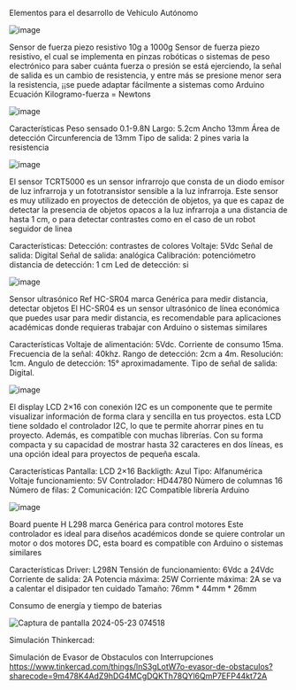 Elementos para el desarrollo de Vehiculo Autónomo


![image](https://github.com/Ing-CarlosNova/Auto-guiado/assets/15624468/efd5039a-c48c-4896-9af5-6b82946d3841)



Sensor de fuerza piezo resistivo 10g a 1000g
Sensor de fuerza piezo resistivo, el cual se implementa en pinzas robóticas o sistemas de peso electrónico para saber cuánta fuerza o presión se está ejerciendo, la señal de salida es un cambio de resistencia, y entre más se presione menor sera la resistencia, ¡¡se puede adaptar fácilmente a sistemas como Arduino
Ecuación
Kilogramo-fuerza =   Newtons


![image](https://github.com/Ing-CarlosNova/Auto-guiado/assets/15624468/b36bd8e3-9248-4864-84f9-a4323b23c449)



Características
Peso sensado 0.1-9.8N
Largo: 5.2cm
Ancho 13mm
Área de detección Circunferencia de 13mm
Tipo de salida: 2 pines varia la resistencia


![image](https://github.com/Ing-CarlosNova/Auto-guiado/assets/15624468/a5ba482b-14e9-4565-baa9-1d1e6e488139)




El sensor TCRT5000 es un sensor infrarrojo que consta de un diodo emisor de luz infrarroja y un fototransistor sensible a la luz infrarroja. Este sensor es muy utilizado en proyectos de detección de objetos, ya que es capaz de detectar la presencia de objetos opacos a la luz infrarroja a una distancia de hasta 1 cm, o para detectar contrastes como en el caso de un robot seguidor de linea

Características:
Detección: contrastes de colores
Voltaje: 5Vdc
Señal de salida: Digital
Señal de salida: analógica
Calibración: potenciómetro
distancia de detección: 1 cm
Led de detección: si



![image](https://github.com/Ing-CarlosNova/Auto-guiado/assets/15624468/a7222e71-2189-41ed-9008-de423fe9b7aa)




Sensor ultrasónico Ref HC-SR04 marca Genérica para medir distancia, detectar objetos
El HC-SR04 es un sensor ultrasónico de línea económica que puedes usar para medir distancia, es recomendable para aplicaciones académicas donde requieras trabajar con Arduino o sistemas similares

Características
Voltaje de alimentación: 5Vdc.
Corriente de consumo 15ma.
Frecuencia de la señal: 40khz.
Rango de detección: 2cm a 4m.
Resolución: 1cm.
Angulo de detección: 15° aproximadamente.
Tipo de señal de salida: Digital.

![image](https://github.com/Ing-CarlosNova/Auto-guiado/assets/15624468/e407cd07-edbe-4b31-b4c2-a5a48212efe3)



El display LCD 2×16 con conexión I2C es un componente que te permite visualizar información de forma clara y sencilla en tus proyectos. esta LCD tiene soldado el controlador I2C, lo que te permite ahorrar pines en tu proyecto. Además, es compatible con muchas librerías. Con su forma compacta y su capacidad de mostrar hasta 32 caracteres en dos líneas, es una opción ideal para proyectos de pequeña escala.

Características
Pantalla: LCD 2×16
Backligth: Azul
Tipo: Alfanumérica
Voltaje funcionamiento: 5V
Controlador: HD44780
Número de columnas 16
Número de filas: 2
Comunicación: I2C
Compatible librería Arduino

![image](https://github.com/Ing-CarlosNova/Auto-guiado/assets/15624468/53fa1538-5e54-4a9d-8de0-1a665658aa3e)



Board puente H L298 marca Genérica para control motores
Este controlador es ideal para diseños académicos donde se quiere controlar un motor o dos motores DC, esta board es compatible con Arduino o sistemas similares

Características
Driver: L298N
Tensión de funcionamiento: 6Vdc a 24Vdc
Corriente de salida: 2A
Potencia máxima: 25W
Corriente máxima: 2A se va a calentar el disipador ten cuidado
Tamaño: 76mm * 44mm * 26mm




Consumo de energía y tiempo de baterias

![Captura de pantalla 2024-05-23 074518](https://github.com/Ing-CarlosNova/Auto-guiado/assets/15624468/0d3e3cf7-5146-4f17-b627-cba1f3e5b3e5)


Simulación Thinkercad:

Simulación de Evasor de Obstaculos con Interrupciones
https://www.tinkercad.com/things/lnS3gLotW7o-evasor-de-obstaculos?sharecode=9m478K4AdZ9hDG4MCgDQKTh78QYl6QmP7EFP44kt72A

